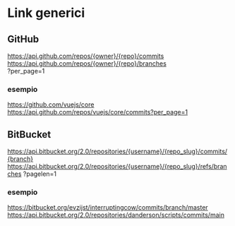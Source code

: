 # Link generici
## GitHub
https://api.github.com/repos/{owner}/{repo}/commits         
https://api.github.com/repos/{owner}/{repo}/branches        
?per_page=1

### esempio
https://github.com/vuejs/core
https://api.github.com/repos/vuejs/core/commits?per_page=1


## BitBucket
https://api.bitbucket.org/2.0/repositories/{username}/{repo_slug}/commits/{branch}  
https://api.bitbucket.org/2.0/repositories/{username}/{repo_slug}/refs/branches
?pagelen=1


### esempio
https://bitbucket.org/evzijst/interruptingcow/commits/branch/master
https://api.bitbucket.org/2.0/repositories/danderson/scripts/commits/main
